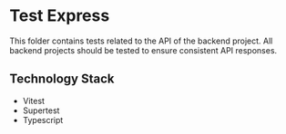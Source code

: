 # Test Express

This folder contains tests related to the API of the backend project. All backend projects should be tested to ensure consistent API responses.

## Technology Stack
- Vitest
- Supertest
- Typescript